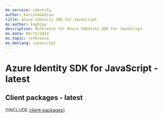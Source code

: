 ```yaml
---
ms.service: identity
author: KarishmaGhiya
title: Azure Identity SDK for JavaScript
ms.author: kaghiya
description: Reference for Azure Identity SDK for JavaScript
ms.data: 08/15/2022
ms.topic: reference
ms.devlang: javascript
---
```

# Azure Identity SDK for JavaScript - latest

## Client packages - latest
[!INCLUDE [client-packages](identity-client-index.md)]